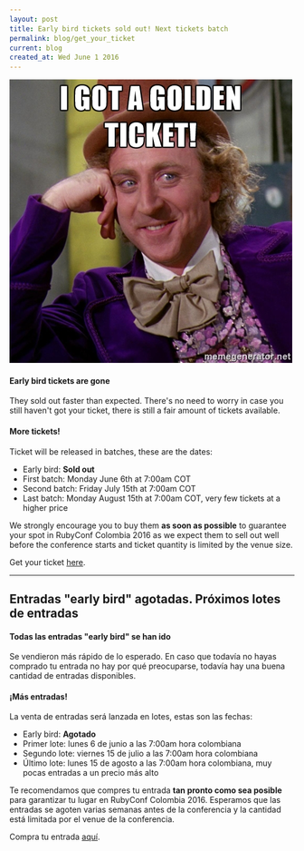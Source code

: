```yaml
---
layout: post
title: Early bird tickets sold out! Next tickets batch
permalink: blog/get_your_ticket
current: blog
created_at: Wed June 1 2016
---
```


![Get your ticket](/img/blog/get-your-ticket.jpg)

#### Early bird tickets are gone
They sold out faster than expected. There's no need to worry in case you still
haven't got your ticket, there is still a fair amount of tickets available.

#### More tickets!
Ticket will be released in batches, these are the dates:

* Early bird: **Sold out**
* First batch: Monday June 6th at 7:00am COT
* Second batch: Friday July 15th at 7:00am COT
* Last batch: Monday August 15th at 7:00am COT, very few tickets at a higher price

We strongly encourage you to buy them **as soon as possible** to guarantee your
spot in RubyConf Colombia 2016 as we expect them to sell out well before the
conference starts and ticket quantity is limited by the venue size.

Get your ticket [here](https://ti.to/colombia-dev/rubyconf-colombia-2016).


* * *


## Entradas "early bird" agotadas. Próximos lotes de entradas

#### Todas las entradas "early bird" se han ido
Se vendieron más rápido de lo esperado. En caso que todavía no hayas comprado tu
entrada no hay por qué preocuparse, todavía hay una buena cantidad de entradas
disponibles.

#### ¡Más entradas!
La venta de entradas será lanzada en lotes, estas son las fechas:

* Early bird: **Agotado**
* Primer lote: lunes 6 de junio a las 7:00am hora colombiana
* Segundo lote: viernes 15 de julio a las 7:00am hora colombiana
* Último lote: lunes 15 de agosto a las 7:00am hora colombiana, muy pocas
  entradas a un precio más alto

Te recomendamos que compres tu entrada **tan pronto como sea posible** para
garantizar tu lugar en RubyConf Colombia 2016. Esperamos que las entradas se
agoten varias semanas antes de la conferencia y la cantidad está limitada por el
venue de la conferencia.

Compra tu entrada [aquí](https://ti.to/colombia-dev/rubyconf-colombia-2016).
